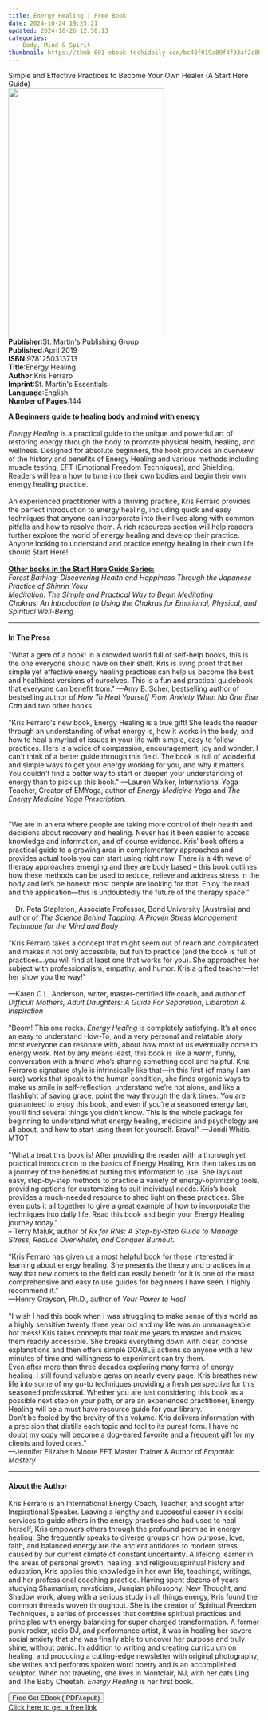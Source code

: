```yaml
---
title: Energy Healing | Free Book
date: 2024-10-24 19:25:21
updated: 2024-10-26 12:58:13
categories:
  - Body, Mind & Spirit
thumbnail: https://thmb-001-ebook.techidaily.com/bc40f019a89f4f93af2c88c33b1e7e8df9f8dfaf6f5ead254374c5d12135d8f6.jpg
---
```

<main id="book-container">
  <div class="flex flex-col">
    <div class="book-brief flex-1 py-6 px-4 sm:p-6 md:py-10 md:px-8">
      <!-- brief-->
      <div class="book-brief-main">
        Simple and Effective Practices to Become Your Own Healer (A Start Here
        Guide)
      </div>
    </div>
    <div
      class="book-meta-info flex-1 grid gap-4 col-start-1 col-end-3 row-start-1 sm:mb-6 sm:grid-cols-4 lg:gap-6 lg:col-start-2 lg:row-end-6 lg:row-span-6 lg:mb-0"
    >
      <div
        class="book-meta-info-left place-content-center mt-4 p-4 text-sm leading-6 col-start-2 col-span-2 dark:text-slate-400"
      >
        <img
          class="w-full h-500 object-cover rounded-lg sm:h-255 sm:col-span-2 lg:col-span-full"
          src="https://img-001-ebook.techidaily.com/39415584d4a7c399928079d8254bcdc4fb85b6149099723eaa9c1097e75011ab.jpg"
          alt=""
          width="312"
          height="500"
        />
      </div>
      <div
        class="book-meta-info-right mt-2 col-start-1 row-start-2 col-span-3 self-center"
      >
        <!-- meta data  -->
        <div class="flex flex-col px-4 md:px-8">
          <div class="flex-1">
            <strong>Publisher</strong>:<span class="px-2"
              >St. Martin&#39;s Publishing Group</span
            >
          </div>
          <div class="flex-1">
            <strong>Published</strong>:<span class="px-2">April 2019</span>
          </div>
          <div class="flex-1">
            <strong>ISBN</strong>:<span class="px-2">9781250313713</span>
          </div>
          <div class="flex-1">
            <strong>Title</strong>:<span class="px-2">Energy Healing</span>
          </div>
          <div class="flex-1">
            <strong>Author</strong>:<span class="px-2">Kris Ferraro</span>
          </div>
          <div class="flex-1">
            <strong>Imprint</strong>:<span class="px-2"
              >St. Martin&#39;s Essentials</span
            >
          </div>
          <div class="flex-1">
            <strong>Language</strong>:<span class="px-2">English</span>
          </div>
          <div class="flex-1">
            <strong>Number of Pages</strong>:<span class="px-2">144</span>
          </div>
        </div>
      </div>
    </div>
    <div class="book-description flex-1 py-6 px-4 sm:p-6 md:py-10 md:px-8">
      <div class="book-description-main">
        <div accordion-content="" id="description">
          <p>
            <b>A Beginners guide to healing body and mind with energy</b
            ><br /><br /><i>Energy Healing </i>is a practical guide to the
            unique and powerful art of restoring energy through the body to
            promote physical health, healing, and wellness. Designed for
            absolute beginners, the book provides an overview of the history and
            benefits of Energy Healing and various methods including muscle
            testing, EFT (Emotional Freedom Techniques), and Shielding. Readers
            will learn how to tune into their own bodies and begin their own
            energy healing practice. <br /><br />An experienced practitioner
            with a thriving practice, Kris Ferraro provides the perfect
            introduction to energy healing, including quick and easy techniques
            that anyone can incorporate into their lives along with common
            pitfalls and how to resolve them. A rich resources section will help
            readers further explore the world of energy healing and develop
            their practice. Anyone looking to understand and practice energy
            healing in their own life should Start Here!<br /><br /><b
              ><u>Other books in the Start Here Guide Series:</u></b
            ><br /><i
              >Forest Bathing: Discovering Health and Happiness Through the
              Japanese Practice of Shinrin Yoku<br />Meditation: The Simple and
              Practical Way to Begin Meditating<br />Chakras: An Introduction to
              Using the Chakras for Emotional, Physical, and Spiritual
              Well-Being</i
            >
          </p>
        </div>
        <div class="accordion-fader"></div>
      </div>
    </div>
    <div class="book-excerpts flex-1 py-6 px-4 sm:p-6 md:py-10 md:px-8">
      <!-- excerpts-->
      <div class="book-excerpts-main">
        <hr />
        <h4 class="placeholder placeholder-heading">
          <span>In The Press</span>
        </h4>
        <p></p>
        <p>
          "What a gem of a book! In a crowded world full of self-help books,
          this is the one everyone should have on their shelf. Kris is living
          proof that her simple yet effective energy healing practices can help
          us become the best and healthiest versions of ourselves. This is a fun
          and practical guidebook that everyone can benefit from." —Amy B.
          Scher, bestselling author of bestselling author of
          <i>How To Heal Yourself From Anxiety When No One Else Can </i>and two
          other books<br /><br />"Kris Ferraro's new book, Energy Healing is a
          true gift! She leads the reader through an understanding of what
          energy is, how it works in the body, and how to heal a myriad of
          issues in your life with simple, easy to follow practices. Hers is a
          voice of compassion, encouragement, joy and wonder. I can't think of a
          better guide through this field. The book is full of wonderful and
          simple ways to get your energy working for you, and why it matters.
          You couldn't find a better way to start or deepen your understanding
          of energy than to pick up this book." —Lauren Walker, International
          Yoga Teacher, Creator of EMYoga, author of
          <i>Energy Medicine Yoga </i>and<i>
            The Energy Medicine Yoga Prescription.</i
          ><br /><br /><br />"We are in an era where people are taking more
          control of their health and decisions about recovery and healing.
          Never has it been easier to access knowledge and information, and of
          course evidence. Kris’ book offers a practical guide to a growing area
          in complementary approaches and provides actual tools you can start
          using right now. There is a 4th wave of therapy approaches emerging
          and they are body based – this book outlines how these methods can be
          used to reduce, relieve and address stress in the body and let’s be
          honest: most people are looking for that. Enjoy the read and the
          application—this is undoubtedly the future of the therapy space."<br /><br />—Dr.
          Peta Stapleton, Associate Professor, Bond University (Australia) and
          author of
          <i
            >The Science Behind Tapping: A Proven Stress Management Technique
            for the Mind and Body<br /><br /></i
          >"Kris Ferraro takes a concept that might seem out of reach and
          complicated and makes it not only accessible, but fun to practice (and
          the book is full of practices...you will find at least one that works
          for you). She approaches her subject with professionalism, empathy,
          and humor. Kris a gifted teacher—let her show you the way!"<br /><br />—Karen
          C.L. Anderson, writer, master-certified life coach, and author of
          <i
            >Difficult Mothers, Adult Daughters: A Guide For Separation,
            Liberation &amp; Inspiration<br /><br /></i
          >"Boom! This one rocks. <i>Energy Healing</i> is completely
          satisfying. It’s at once an easy to understand How-To, and a very
          personal and relatable story most everyone can resonate with, about
          how most of us eventually come to energy work. Not by any means least,
          this book is like a warm, funny, conversation with a friend who’s
          sharing something cool and helpful. Kris Ferraro’s signature style is
          intrinsically like that—in this first (of many I am sure) works that
          speak to the human condition, she finds organic ways to make us smile
          in self-reflection, understand we’re not alone, and like a flashlight
          of saving grace, point the way through the dark times. You are
          guaranteed to enjoy this book, and even if you’re a seasoned energy
          fan, you’ll find several things you didn’t know. This is the whole
          package for beginning to understand what energy healing, medicine and
          psychology are all about, and how to start using them for yourself.
          Brava!" —Jondi Whitis, MTOT<br /><br />"What a treat this book is!
          After providing the reader with a thorough yet practical introduction
          to the basics of Energy Healing, Kris then takes us on a journey of
          the benefits of putting this information to use. She lays out easy,
          step-by-step methods to practice a variety of energy-optimizing tools,
          providing options for customizing to suit individual needs. Kris’s
          book provides a much-needed resource to shed light on these practices.
          She even puts it all together to give a great example of how to
          incorporate the techniques into daily life. Read this book and begin
          your Energy Healing journey today." <br />– Terry Maluk, author of
          <i
            >Rx for RNs: A Step-by-Step Guide to Manage Stress, Reduce
            Overwhelm, and Conquer Burnout</i
          >.<br /><br />"Kris Ferraro has given us a most helpful book for those
          interested in learning about energy healing. She presents the theory
          and practices in a way that new comers to the field can easily benefit
          for it is one of the most comprehensive and easy to use guides for
          beginners I have seen. I highly recommend it."<br />—Henry Grayson,
          Ph.D., author of <i>Your Power to Heal<br /><br /></i>"I wish I had
          this book when I was struggling to make sense of this world as a
          highly sensitive twenty three year old and my life was an unmanageable
          hot mess! Kris takes concepts that took me years to master and makes
          them readily accessible. She breaks everything down with clear,
          concise explanations and then offers simple DOABLE actions so anyone
          with a few minutes of time and willingness to experiment can try them.
          <br />Even after more than three decades exploring many forms of
          energy healing, I still found valuable gems on nearly every page. Kris
          breathes new life into some of my go-to techniques providing a fresh
          perspective for this seasoned professional. Whether you are just
          considering this book as a possible next step on your path, or are an
          experienced practitioner, Energy Healing will be a must have resource
          guide for your library. <br />Don’t be fooled by the brevity of this
          volume. Kris delivers information with a precision that distills each
          topic and tool to its purest form. I have no doubt my copy will become
          a dog-eared favorite and a frequent gift for my clients and loved
          ones."<br />—Jennifer Elizabeth Moore EFT Master Trainer &amp; Author
          of <i>Empathic Mastery</i>
        </p>
        <p></p>
      </div>
    </div>
    <div class="book-about-author flex-1 py-6 px-4 sm:p-6 md:py-10 md:px-8">
      <!-- about author-->
      <div class="book-main-author-main">
        <hr />
        <h4 class="placeholder placeholder-heading">
          <span>About the Author</span>
        </h4>
        <p>
          Kris Ferraro is an International Energy Coach, Teacher, and sought
          after Inspirational Speaker. Leaving a lengthy and successful career
          in social services to guide others in the energy practices she had
          used to heal herself, Kris empowers others through the profound
          promise in energy healing. She frequently speaks to diverse groups on
          how purpose, love, faith, and balanced energy are the ancient
          antidotes to modern stress caused by our current climate of constant
          uncertainty. A lifelong learner in the areas of personal growth,
          healing, and religious/spiritual history and education, Kris applies
          this knowledge in her own life, teachings, writings, and her
          professional coaching practice. Having spent dozens of years studying
          Shamanism, mysticism, Jungian philosophy, New Thought, and Shadow
          work, along with a serious study in all things energy, Kris found the
          common threads woven throughout. She is the creator of Spiritual
          Freedom Techniques, a series of processes that combine spiritual
          practices and principles with energy balancing for super charged
          transformation. A former punk rocker, radio DJ, and performance
          artist, it was in healing her severe social anxiety that she was
          finally able to uncover her purpose and truly shine, without panic. In
          addition to writing and creating curriculum on healing, and producing
          a cutting-edge newsletter with original photography, she writes and
          performs spoken word poetry and is an accomplished sculptor. When not
          traveling, she lives in Montclair, NJ, with her cats Ling and The Baby
          Cheetah. <i>Energy Healing</i> is her first book.
        </p>
      </div>
    </div>
    <div class="book-free-get flex-1 py-6 px-4 sm:p-6 md:py-10 md:px-8">
      <button
        id="btn-free-get"
        class="bg-blue-500 hover:bg-blue-700 text-white font-bold py-2 px-4 rounded"
      >
        Free Get EBook (.PDF/.epub)
      </button>
      <div id="countdown-display" class="px-2 text-lg mt-2"></div>
      <a
        id="free-link"
        class="hidden bg-blue-500 hover:bg-blue-700 text-white font-bold py-2 px-4 rounded"
        href="https://www.ebooks.com/en-us/book/96296076/energy-healing/kris-ferraro/"
        target="_blank"
        >Click here to get a free link</a
      >
    </div>
    <script>
      let countdownTime = 0;
      let countdownInterval = null;
      document
        .getElementById('btn-free-get')
        .addEventListener('click', startCountdown);
      function startCountdown() {
        countdownTime = new Date().getTime() + 60000 * 3;
        countdownInterval = setInterval(updateCountdown, 1000);
        document.getElementById('btn-free-get').disabled = true;
        document
          .getElementById('btn-free-get')
          .classList.add('bg-gray-500', 'cursor-not-allowed');
      }
      function updateCountdown() {
        let currentTime = new Date().getTime();
        let timeLeft = countdownTime - currentTime;
        let secondsLeft = Math.floor(timeLeft / 1000);
        document.getElementById('countdown-display').innerHTML =
          `Remaining time: ${secondsLeft} seconds.`;
        if (secondsLeft <= 0) {
          clearInterval(countdownInterval);
          document.getElementById('btn-free-get').classList.add('hidden');
          document.getElementById('free-link').classList.remove('hidden');
          document.getElementById('countdown-display').innerHTML = '';
        }
      }
    </script>
  </div>
</main>
